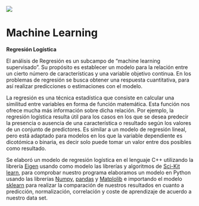 ![](https://github.com/jchaves1406/Personales/blob/main/wallpaperbetter%20(1).jpg)
# Machine Learning

**Regresión Logística** 

El análisis de Regresión es un subcampo de “machine learning supervisado”. Su propósito es establecer un modelo para la relación entre un cierto número de características y una variable objetivo continua. En los problemas de regresión se busca obtener una respuesta cuantitativa, para así realizar predicciones o estimaciones con el modelo.  

La regresión es una técnica estadística que consiste en calcular una similitud entre variables en forma de función matemática. Esta función nos ofrece mucha más información sobre dicha relación. Por ejemplo, la regresión logística resulta útil para los casos en los que se desea predecir la presencia o ausencia de una característica o resultado según los valores de un conjunto de predictores. Es similar a un modelo de regresión lineal, pero está adaptado para modelos en los que la variable dependiente es dicotómica o binaria, es decir solo puede tomar un valor entre dos posibles como resultado. 

Se elaboró un modelo de regresión logística en el lenguaje C++ utilizando la librería [Eigen](https://eigen.tuxfamily.org/index.php?title=Main_Page) usando como modelo las librerías y algoritmos de [Sci-Kit learn](https://scikit-learn.org/stable/index.html), para comprobar nuestro programa elaboramos un modelo en Python usando las librerías [Numpy](https://numpy.org/), [pandas](https://pandas.pydata.org/) y [Matplolib](https://matplotlib.org/)  e importando el modelo [sklearn](https://scikit-learn.org/stable/modules/generated/sklearn.linear_model.LinearRegression.html) para realizar la comparación de nuestros resultados en cuanto a predicción, normalización, correlación y coste de aprendizaje de acuerdo a nuestro data set. 

